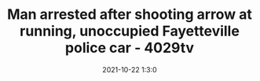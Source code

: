 ---
"title": "Man arrested after shooting arrow at running, unoccupied Fayetteville police car - 4029tv"
"date": "2021-10-22 1:3:0"
"feed_name": "GOOGLENEWSCONSTRUCTION"
"feed_website": "https://news.google.com/search?q=construction%2Bincident&hl=en-US&gl=US&ceid=US:en"
"feed_rss": "https://news.google.com/rss/search?q=construction%2Bincident&hl=en-US&gl=US&ceid=US:en"
"link": "https://www.4029tv.com/article/man-arrested-after-shooting-arrow-at-running-unoccupied-fayetteville-police-car/38030003"
"source": "{'href': 'https://www.4029tv.com', 'title': '4029tv'}"
"file": "_posts/2021-1-1-84075050cfb8e8b8656b718f86079c9e449d83a3.md"
"accident": "0"
"drilling": "0"
"represented_by": "0"
"dead": "0"
"injured": "0"
"arrested": "0"
"place": "unknown place"
"where": "unknown site"
"causes": "unknown"
"place_uri": "unknown place"
---